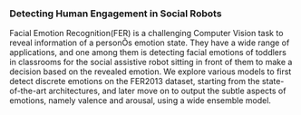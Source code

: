 
### Detecting Human Engagement in Social Robots
Facial Emotion Recognition(FER) is a challenging Computer Vision task to reveal information of a personÕs emotion state. They have a wide range of applications, and one among them is detecting facial emotions of toddlers in classrooms for the social assistive robot sitting in front of them to make a decision based on the revealed emotion. We explore various models to first detect discrete emotions on the FER2013 dataset, starting from the state-of-the-art architectures, and later move on to output the subtle aspects of emotions, namely valence and arousal, using a wide ensemble model.


